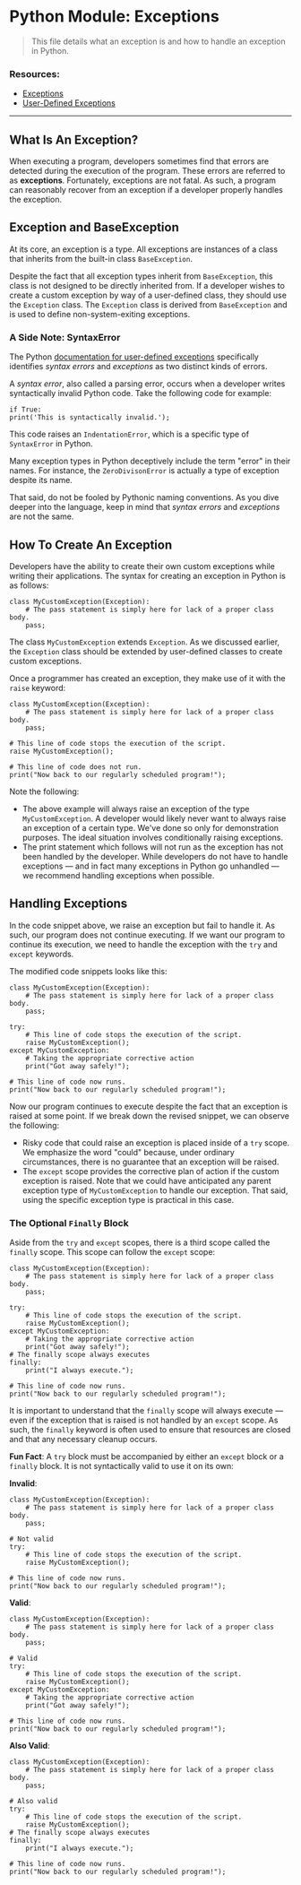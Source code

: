 # Python Module: Exceptions

> This file details what an exception is and how to handle an exception in Python.

### Resources:
* [Exceptions](https://docs.python.org/3/library/exceptions.html)
* [User-Defined Exceptions](https://docs.python.org/3/tutorial/errors.html#tut-userexceptions)

---

## What Is An Exception?

When executing a program, developers sometimes find that errors are detected during the execution of the program. These errors are referred to as **exceptions**. Fortunately, exceptions are not fatal. As such, a program can reasonably recover from an exception if a developer properly handles the exception.

## Exception and BaseException

At its core, an exception is a type. All exceptions are instances of a class that inherits from the built-in class `BaseException`.

Despite the fact that all exception types inherit from `BaseException`, this class is not designed to be directly inherited from. If a developer wishes to create a custom exception by way of a user-defined class, they should use the `Exception` class. The `Exception` class is derived from `BaseException` and is used to define non-system-exiting exceptions. 

### A Side Note: SyntaxError

The Python [documentation for user-defined exceptions](https://docs.python.org/3/tutorial/errors.html#errors-and-exceptions) specifically identifies *syntax errors* and *exceptions* as two distinct kinds of errors.

A *syntax error*, also called a parsing error, occurs when a developer writes syntactically invalid Python code. Take the following code for example:

```
if True:
print('This is syntactically invalid.');
```

This code raises an `IndentationError`, which is a specific type of `SyntaxError` in Python.

Many exception types in Python deceptively include the term "error" in their names. For instance, the `ZeroDivisonError` is actually a type of exception despite its name.

That said, do not be fooled by Pythonic naming conventions. As you dive deeper into the language, keep in mind that *syntax errors* and *exceptions* are not the same.

## How To Create An Exception

Developers have the ability to create their own custom exceptions while writing their applications. The syntax for creating an exception in Python is as follows:

```
class MyCustomException(Exception):
    # The pass statement is simply here for lack of a proper class body.
    pass;
```

The class `MyCustomException` extends `Exception`. As we discussed earlier, the `Exception` class should be extended by user-defined classes to create custom exceptions.

Once a programmer has created an exception, they make use of it with the `raise` keyword:

```
class MyCustomException(Exception):
    # The pass statement is simply here for lack of a proper class body.
    pass;

# This line of code stops the execution of the script.
raise MyCustomException();

# This line of code does not run.
print("Now back to our regularly scheduled program!");
```

Note the following:

- The above example will always raise an exception of the type `MyCustomException`. A developer would likely never want to always raise an exception of a certain type. We've done so only for demonstration purposes. The ideal situation involves conditionally raising exceptions.
- The print statement which follows will not run as the exception has not been handled by the developer. While developers do not have to handle exceptions &mdash; and in fact many exceptions in Python go unhandled &mdash; we recommend handling exceptions when possible.

## Handling Exceptions

In the code snippet above, we raise an exception but fail to handle it. As such, our program does not continue executing. If we want our program to continue its execution, we need to handle the exception with the `try` and `except` keywords.

The modified code snippets looks like this:

```
class MyCustomException(Exception):
    # The pass statement is simply here for lack of a proper class body.
    pass;

try:
    # This line of code stops the execution of the script.
    raise MyCustomException();
except MyCustomException:
    # Taking the appropriate corrective action
    print("Got away safely!");

# This line of code now runs.
print("Now back to our regularly scheduled program!");
```

Now our program continues to execute despite the fact that an exception is raised at some point. If we break down the revised snippet, we can observe the following:

- Risky code that could raise an exception is placed inside of a `try` scope. We emphasize the word "could" because, under ordinary circumstances, there is no guarantee that an exception will be raised.
- The `except` scope provides the corrective plan of action if the custom exception is raised. Note that we could have anticipated any parent exception type of `MyCustomException` to handle our exception. That said, using the specific exception type is practical in this case.

### The Optional `Finally` Block

Aside from the `try` and `except` scopes, there is a third scope called the `finally` scope. This scope can follow the `except` scope:

```
class MyCustomException(Exception):
    # The pass statement is simply here for lack of a proper class body.
    pass;

try:
    # This line of code stops the execution of the script.
    raise MyCustomException();
except MyCustomException:
    # Taking the appropriate corrective action
    print("Got away safely!");
# The finally scope always executes
finally:
    print("I always execute.");

# This line of code now runs.
print("Now back to our regularly scheduled program!");
```

It is important to understand that the `finally` scope will always execute &mdash; even if the exception that is raised is not handled by an `except` scope. As such, the `finally` keyword is often used to ensure that resources are closed and that any necessary cleanup occurs.

**Fun Fact**: A `try` block must be accompanied by either an `except` block or a `finally` block. It is not syntactically valid to use it on its own:

**Invalid**:

```
class MyCustomException(Exception):
    # The pass statement is simply here for lack of a proper class body.
    pass;

# Not valid
try:
    # This line of code stops the execution of the script.
    raise MyCustomException();

# This line of code now runs.
print("Now back to our regularly scheduled program!");
```

**Valid**:

```
class MyCustomException(Exception):
    # The pass statement is simply here for lack of a proper class body.
    pass;

# Valid
try:
    # This line of code stops the execution of the script.
    raise MyCustomException();
except MyCustomException:
    # Taking the appropriate corrective action
    print("Got away safely!");

# This line of code now runs.
print("Now back to our regularly scheduled program!");
```

**Also Valid**:

```
class MyCustomException(Exception):
    # The pass statement is simply here for lack of a proper class body.
    pass;

# Also valid
try:
    # This line of code stops the execution of the script.
    raise MyCustomException();
# The finally scope always executes
finally:
    print("I always execute.");

# This line of code now runs.
print("Now back to our regularly scheduled program!");
```